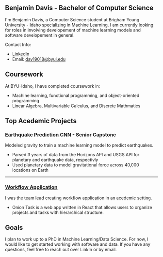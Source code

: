 ## Benjamin Davis - Bachelor of Computer Science
I'm Benjamin Davis, a Computer Science student at Brigham Young University - Idaho specializing in Machine Learning. I am currently looking for roles in involving developement of machine learning models and software developement in general.

Contact Info:
- [LinkedIn](https://www.linkedin.com/in/ben-yj-davis/)
- Email: dav19018@byui.edu

## Coursework
At BYU-Idaho, I have completed coursework in:
- Machine learning, functional programming, and object-oriented programming
- Linear Algebra, Multivariable Calculus, and Discrete Mathmatics

## Top Acedemic Projects
### **[Earthquake Prediction CNN](https://github.com/Dbenjamy/Senior-Project/) - Senior Capstone**
Modeled gravity to train a machine learning model to predict earthquakes.
- Parsed 3 years of data from the Horizons API and USGS API for planetary and earthquake data, respectivly
- Used planetary data to model gravitational force across 40,000 locations on Earth
---
### **[Workflow Application](https://github.com/garrettstanger/OnionTask)**
I was the team lead creating workflow application in an acedemic setting.
- Onion Task is a web app written in React that allows users to organize projects and tasks with hierarchical structure.
## Goals
I plan to work up to a PhD in Machine Learning/Data Science. For now, I would like to get started working with software and data. If you have any questions, feel free to reach out over LinkIn or by email.
